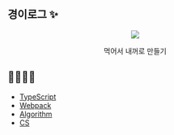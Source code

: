## 경이로그 ✨
<div align="center">
  <img src='https://github.com/user-attachments/assets/8e7bb024-933f-439d-b08c-73b3fc718d48' />
  <p>먹어서 내꺼로 만들기</p>
</div>


## 🍣🍜🍱🍺
- [TypeScript](https://github.com/kyoung2log/TypeScript)
- [Webpack](https://github.com/kyoung2log/Webpack)
- [Algorithm](https://github.com/kyoung2log/Algorithm)
- [CS](https://github.com/kyoung2log/CS)
